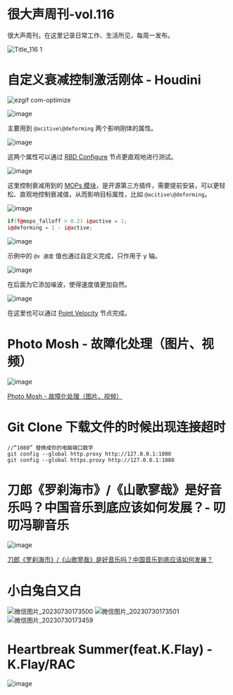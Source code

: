 # 很大声周刊-vol.116
很大声周刊，在这里记录日常工作、生活所见，每周一发布。

![Title_116 1](https://github.com/hendasheng/HenDaShengWeekly/assets/20842136/943eb5a1-c86f-49be-b412-391efdb19ecb)

# 自定义衰减控制激活刚体 - Houdini
![ezgif com-optimize](https://github.com/hendasheng/HenDaShengWeekly/assets/20842136/dde98a43-5e8b-42dd-b011-281294588f9a)

![image](https://github.com/hendasheng/HenDaShengWeekly/assets/20842136/68b2f17f-0241-4d87-b597-f5f0ad28ec00)

主要用到 `@acitive\@deforming` 两个影响刚体的属性。

![image](https://github.com/hendasheng/HenDaShengWeekly/assets/20842136/24ff5889-0d61-40ae-ab45-d9cfa3528257)

这两个属性可以通过 [RBD Configure](https://www.sidefx.com/docs/houdini/nodes/sop/rbdconfigure.html) 节点更直观地进行测试。

![image](https://github.com/hendasheng/HenDaShengWeekly/assets/20842136/749076e5-6c73-4061-b294-44a07165876c)

这里控制衰减用到的 [MOPs 模块](https://www.motionoperators.com/)，是开源第三方插件，需要提前安装，可以更轻松、直观地控制衰减值，从而影响目标属性，比如 `@acitive\@deforming`。

![image](https://github.com/hendasheng/HenDaShengWeekly/assets/20842136/d109d900-d156-413d-b2c8-db19a3b41df5)

```C++
if(f@mops_falloff > 0.2) i@active = 1;
i@deforming = 1 - i@active;
```
![image](https://github.com/hendasheng/HenDaShengWeekly/assets/20842136/2cd42570-408f-4587-9a33-190045d4e5bd)

示例中的 `@v 速度` 值也通过自定义完成，只作用于 y 轴。

![image](https://github.com/hendasheng/HenDaShengWeekly/assets/20842136/d03b1a57-a174-491b-a681-60b210d99f7d)

在后面为它添加噪波，使得速度值更加自然。

![image](https://github.com/hendasheng/HenDaShengWeekly/assets/20842136/a4803432-2633-4ad9-a03c-546453eee476)


在这里也可以通过 [Point Velocity](https://www.sidefx.com/docs/houdini/nodes/sop/pointvelocity.html) 节点完成。

# Photo Mosh - 故障化处理（图片、视频）
![image](https://github.com/hendasheng/HenDaShengWeekly/assets/20842136/8f4db2f2-f655-4ebf-b005-ca3410f756e7)

[Photo Mosh - 故障化处理（图片、视频）](https://photomosh.com/)

# Git Clone 下载文件的时候出现连接超时
```
//“1080” 替换成你的电脑端口数字
git config --global http.proxy http://127.0.0.1:1080
git config --global https.proxy http://127.0.0.1:1080
```

# 刀郎《罗刹海市》/《山歌寥哉》是好音乐吗？中国音乐到底应该如何发展？- 叨叨冯聊音乐
![image](https://github.com/hendasheng/HenDaShengWeekly/assets/20842136/658f2aa2-1714-41bd-b7c7-5472bb6d520b)

[刀郎《罗刹海市》/《山歌寥哉》是好音乐吗？中国音乐到底应该如何发展？](https://www.bilibili.com/video/BV1Y841127j6/?spm_id_from=333.880.my_history.page.click&vd_source=6c68891752436b0097051bf700e169a9)

# 小白兔白又白
![微信图片_20230730173500](https://github.com/hendasheng/HenDaShengWeekly/assets/20842136/b77d985c-fb0a-4e86-a3dc-79522bf41641)
![微信图片_20230730173501](https://github.com/hendasheng/HenDaShengWeekly/assets/20842136/77592bff-3598-46d0-b3af-105c7d1e4fb5)
![微信图片_20230730173459](https://github.com/hendasheng/HenDaShengWeekly/assets/20842136/a8fd40d6-f651-42f8-851c-c0cb5532cc26)

# Heartbreak Summer(feat.K.Flay) - K.Flay/RAC
![image](https://github.com/hendasheng/HenDaShengWeekly/assets/20842136/2fe86958-547e-43e8-8ffd-ff5c8a4e1cf0)
